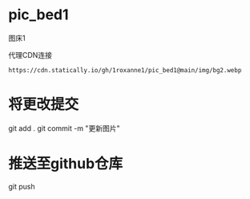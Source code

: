 # pic_bed1
图床1



代理CDN连接

```
https://cdn.statically.io/gh/1roxanne1/pic_bed1@main/img/bg2.webp
```

# 将更改提交
git add .
git commit -m "更新图片"
# 推送至github仓库
git push